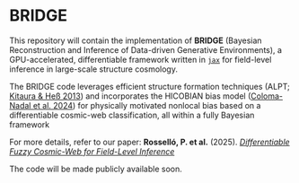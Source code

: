 # BRIDGE

This repository will contain the implementation of **BRIDGE** (Bayesian Reconstruction and Inference of Data-driven Generative Environments), a GPU-accelerated, differentiable framework written in [`jax`](https://docs.jax.dev/en/latest/index.html) for field-level inference in large-scale structure cosmology.

The BRIDGE code leverages efficient structure formation techniques (ALPT; [Kitaura & Heß 2013](https://academic.oup.com/mnrasl/article/435/1/L78/1097681)) and incorporates the HICOBIAN bias model ([Coloma-Nadal et al. 2024](https://iopscience.iop.org/article/10.1088/1475-7516/2024/07/083)) for physically motivated nonlocal bias based on a differentiable cosmic-web classification, all within a fully Bayesian framework

For more details, refer to our paper:
**Rosselló, P. et al.** (2025). [_Differentiable Fuzzy Cosmic-Web for Field-Level Inference_](https://arxiv.org/abs/2506.03969)

The code will be made publicly available soon.

